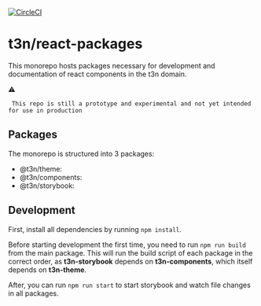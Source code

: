[![CircleCI](https://circleci.com/gh/t3n/react-packages.svg?style=svg&circle-token=5b76fc109fe1caf940564b1a692600c7d4a72a3e)](https://circleci.com/gh/t3n/react-packages)

# t3n/react-packages

This monorepo hosts packages necessary for development and documentation of react components in the t3n domain.

:warning:

```
 This repo is still a prototype and experimental and not yet intended for use in production
```

## Packages

The monorepo is structured into 3 packages:

- @t3n/theme:
- @t3n/components:
- @t3n/storybook:

## Development

First, install all dependencies by running `npm install`.

Before starting development the first time, you need to run `npm run build` from the main package. This will run the build script of each package in the correct order, as **t3n-storybook** depends on **t3n-components**, which itself depends on **t3n-theme**.

After, you can run `npm run start` to start storybook and watch file changes in all packages.
